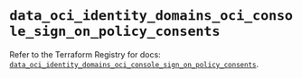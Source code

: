 # `data_oci_identity_domains_oci_console_sign_on_policy_consents`

Refer to the Terraform Registry for docs: [`data_oci_identity_domains_oci_console_sign_on_policy_consents`](https://registry.terraform.io/providers/oracle/oci/6.18.0/docs/data-sources/identity_domains_oci_console_sign_on_policy_consents).
